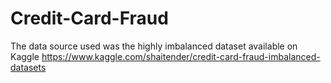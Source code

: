 # Credit-Card-Fraud
The data source used was the highly imbalanced dataset available on Kaggle
https://www.kaggle.com/shaitender/credit-card-fraud-imbalanced-datasets
